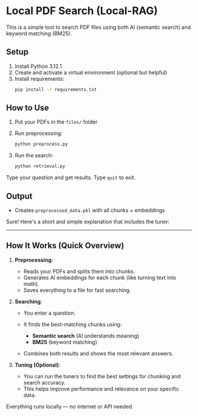 
# Local PDF Search (Local-RAG)

This is a simple tool to search PDF files using both AI (semantic search) and keyword matching (BM25).

## Setup

1. Install Python 3.12.1
2. Create and activate a virtual environment (optional but helpful)
3. Install requirements:
   ```bash
   pip install -r requirements.txt
   ```

## How to Use

1. Put your PDFs in the `files/` folder
2. Run preprocessing:

   ```bash
   python preprocess.py
   ```
3. Run the search:

   ```bash
   python retrieval.py
   ```

Type your question and get results. Type `quit` to exit.

## Output

* Creates `preprocessed_data.pkl` with all chunks + embeddings

Sure! Here's a short and simple explanation that includes the tuner:

---

## How It Works (Quick Overview)

1. **Preprocessing**:

   * Reads your PDFs and splits them into chunks.
   * Generates AI embeddings for each chunk (like turning text into math).
   * Saves everything to a file for fast searching.

2. **Searching**:

   * You enter a question.
   * It finds the best-matching chunks using:

     * **Semantic search** (AI understands meaning)
     * **BM25** (keyword matching)
   * Combines both results and shows the most relevant answers.

3. **Tuning (Optional)**:

   * You can run the tuners to find the best settings for chunking and search accuracy.
   * This helps improve performance and relevance on your specific data.

Everything runs locally — no internet or API needed.
